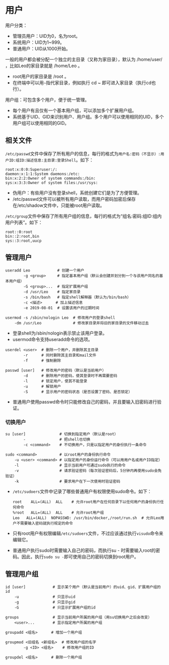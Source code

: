 # 用户

用户分类：
- 管理员用户：UID为0，名为root。
- 系统用户：UID为1~999。
- 普通用户：UID从1000开始。

一般的用户都会被分配一个独立的主目录（又称为家目录），默认为 /home/user/ ，比如Leo的家目录就是 /home/Leo 。
- root用户的家目录是 /root 。
- 在终端中可以用`~`指代家目录，例如执行 cd ~ 即可进入家目录（执行cd也行）。

用户组：可包含多个用户，便于统一管理。
- 每个用户有且仅有一个基本用户组，可以添加多个扩展用户组。
- 系统基于UID、GID来识别用户、用户组。多个用户可以使用相同的UID，多个用户组可以使用相同的GID。

## 相关文件

`/etc/passwd`文件中保存了所有用户的信息，每行的格式为`用户名:密码（不显示）:用户ID:组ID:描述信息:主目录:登录Shell`。如下：

    root:x:0:0:Superuser:/:
    daemon:x:1:1:System daemons:/etc:
    bin:x:2:2:Owner of system commands:/bin:
    sys:x:3:3:Owner of system files:/usr/sys:

- 伪用户：有些用户没有登录shell，系统创建它们是为了方便管理。
- /etc/passwd文件可以被所有用户读取，而用户密码加密后保存在/etc/shadow文件中，只能被root用户读取。

`/etc/group`文件中保存了所有用户组的信息，每行的格式为“组名:密码:组ID:组内用户列表”。如下：

    root::0:root
    bin::2:root,bin
    sys::3:root,uucp

## 管理用户

```
useradd Leo            # 创建一个用户
        -g <group>     # 指定基本用户组（默认会创建并划分到一个与该用户同名的基本用户组）
        -G <group>...  # 指定扩展用户组
        -d /usr/Leo    # 指定家目录
        -s /bin/bash   # 指定shell解释器（默认为/bin/bash）
        -c <描述>      # 加上描述信息
        -e 2019-08-01  # 设置该用户的过期时间

usermod -s /sbin/nologin Leo  # 修改用户的登录shell
    -dm /usr/Leo              # 修改家目录并将旧的家目录的文件移动过去
```

- 登录shell为/sbin/nologin表示禁止该用户登录。
- usermod命令支持useradd命令的选项。

```
userdel <user>  # 删除一个用户，并删除其主目录
        -r      # 同时删除其主目录和mail文件
        -f      # 强制删除

passwd [user]   # 修改用户的密码（默认是当前用户）
        -d      # 删除用户的密码，使其登录时不再需要密码
        -l      # 锁定用户，使其不能登录
        -u      # 解锁用户
        -S      # 显示用户的密码状态（是否设置了密码、是否锁定）
```

- 普通用户使用passwd命令时只能修改自己的密码，并且要输入旧密码进行验证。

### 切换用户

    su [user]               # 切换到指定用户（默认是root）
            -               # 把shell也切换
            -c <command>    # 不切换用户，只是以指定用户的身份执行一条命令

    sudo <command>          # 以root用户的身份执行命令
        -u <user> <command> # 以指定用户的身份运行命令（可以用用户名或用户ID指定）
        -l                  # 显示当前用户可通过sudo执行的命令
        -v                  # 请求验证密码（每次验证密码后，5分钟内再使用sudo会免验证）
        -k                  # 要求用户在下一次使用时验证密码


- `/etc/sudoers`文件中记录了哪些普通用户有权限使用sudo命令。如下：

  ```
  root    ALL=(ALL)  ALL    # 允许root用户在任何目录下以任何用户的身份执行任何命令
  %root   ALL=(ALL)  ALL    # 允许root用户组
  Leo   ALL=(ALL)  NOPASSWD: /usr/bin/docker,/root/run.sh  # 允许Leo用户不需要输入密码就执行规定的命令
  ```

- 只有root用户有权限编辑`/etc/sudoers`文件，不过应该通过执行`visudo`命令来编辑它。
- 普通用户执行sudo时需要输入自己的密码，而执行su - 时需要输入root的密码。因此，执行`sudo su -`即可使用自己的密码切换到root用户。

## 管理用户组

```
id [user]            # 显示某个用户（默认是当前用户）的uid、gid、扩展用户组的id
    -u               # 只显示uid
    -g               # 只显示gid
    -G               # 只显示扩展用户组的id

groups               # 显示当前用户所属的用户组（用su切换用户之后会改变）
    <user>...        # 显示指定用户所属的用户组

groupadd <组名>      # 增加一个用户组

groupmod <旧组名 <新组名>  # 修改用户组的名字
        -g <ID> <组名>    # 修改用户组的ID

groupdel <组名>      # 删除一个用户组
```
